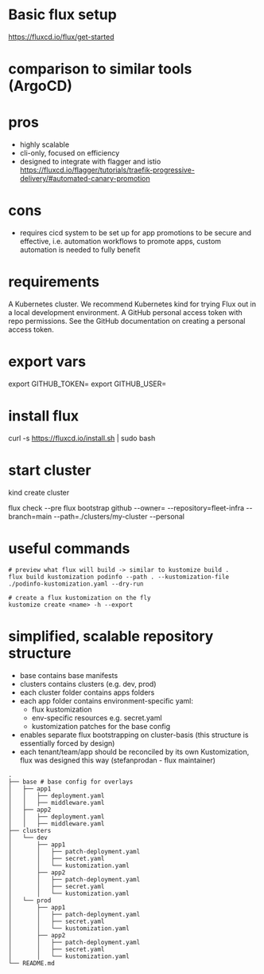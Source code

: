 # Basic flux setup

https://fluxcd.io/flux/get-started

# comparison to similar tools (ArgoCD)
# pros
- highly scalable
- cli-only, focused on efficiency
- designed to integrate with flagger and istio https://fluxcd.io/flagger/tutorials/traefik-progressive-delivery/#automated-canary-promotion
# cons
- requires cicd system to be set up for app promotions to be secure and effective,
    i.e. automation workflows to promote apps, custom automation is needed to fully benefit

# requirements
A Kubernetes cluster. We recommend Kubernetes kind for trying Flux out in a local development environment.
A GitHub personal access token with repo permissions. See the GitHub documentation on creating a personal access token.

# export vars
export GITHUB_TOKEN=<your-token>
export GITHUB_USER=<your-username>

# install flux
curl -s https://fluxcd.io/install.sh | sudo bash

# start cluster
kind create cluster

flux check --pre
flux bootstrap github   --owner=   --repository=fleet-infra   --branch=main   --path=./clusters/my-cluster   --personal

# useful commands
```
# preview what flux will build -> similar to kustomize build .
flux build kustomization podinfo --path . --kustomization-file ./podinfo-kustomization.yaml --dry-run

# create a flux kustomization on the fly
kustomize create <name> -h --export
```

# simplified, scalable repository structure
* base contains base manifests
* clusters contains clusters (e.g. dev, prod)
* each cluster folder contains apps folders
* each app folder contains environment-specific yaml:
    - flux kustomization
    - env-specific resources e.g. secret.yaml
    - kustomization patches for the base config
* enables separate flux bootstrapping on cluster-basis (this structure is essentially forced by design)
* each tenant/team/app should be reconciled by its own Kustomization, flux was designed this way (stefanprodan - flux maintainer)
```
.
├── base # base config for overlays
│   ├── app1
│   │   ├── deployment.yaml
│   │   ├── middleware.yaml
│   ├── app2
│   │   ├── deployment.yaml
│   │   ├── middleware.yaml
├── clusters
│   └── dev
│       ├── app1
│       │   ├── patch-deployment.yaml
│       │   ├── secret.yaml
│       │   └── kustomization.yaml
│       ├── app2
│       │   ├── patch-deployment.yaml
│       │   ├── secret.yaml
│       │   └── kustomization.yaml
│   └── prod
│       ├── app1
│       │   ├── patch-deployment.yaml
│       │   ├── secret.yaml
│       │   └── kustomization.yaml
│       ├── app2
│       │   ├── patch-deployment.yaml
│       │   ├── secret.yaml
│       │   └── kustomization.yaml
└── README.md
```


